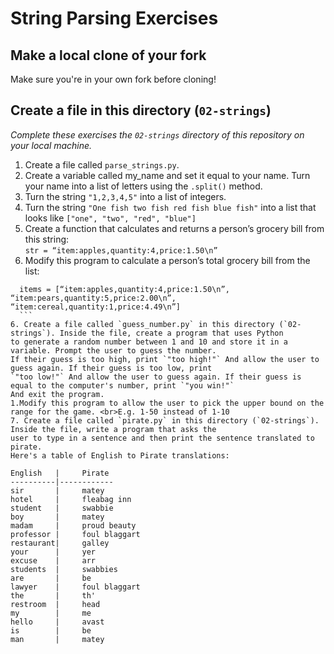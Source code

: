 # String Parsing Exercises
## Make a local clone of your fork
Make sure you're in your own fork before cloning!

## Create a file in this directory (`02-strings`) 
*Complete these exercises the `02-strings` directory of this repository on your local machine.*

1. Create a file called `parse_strings.py`.
2. Create a variable called my_name and set it equal to your name. Turn your name into a list of letters using the  `.split()` method. 
3. Turn the string `"1,2,3,4,5"` into a list of integers. 
4. Turn the string `"One fish two fish red fish blue fish"` into a list that looks like `["one", "two", "red", "blue"]`
5. Create a function that calculates and returns a person’s grocery bill from this string:<br>
```str = “item:apples,quantity:4,price:1.50\n”```
  1. Modify this program to calculate a person’s total grocery bill from the list:<br>
  ```
	items = [“item:apples,quantity:4,price:1.50\n”, “item:pears,quantity:5,price:2.00\n”, “item:cereal,quantity:1,price:4.49\n”]
	```
6. Create a file called `guess_number.py` in this directory (`02-strings`). Inside the file, create a program that uses Python
to generate a random number between 1 and 10 and store it in a variable. Prompt the user to guess the number. 
If their guess is too high, print `"too high!"` And allow the user to guess again. If their guess is too low, print 
`"too low!"` And allow the user to guess again. If their guess is equal to the computer's number, print `"you win!"` 
And exit the program. 
  1.Modify this program to allow the user to pick the upper bound on the range for the game. <br>E.g. 1-50 instead of 1-10
7. Create a file called `pirate.py` in this directory (`02-strings`). Inside the file, write a program that asks the
user to type in a sentence and then print the sentence translated to pirate.
Here's a table of English to Pirate translations:

English   | 	Pirate
----------|------------
sir       |  	matey
hotel     |  	fleabag inn
student   |  	swabbie
boy       |  	matey
madam     |  	proud beauty
professor |  	foul blaggart
restaurant| 	galley
your      |  	yer
excuse    |  	arr
students  |  	swabbies
are       |  	be
lawyer    |  	foul blaggart
the       |  	th'
restroom  |  	head
my        |  	me
hello     |  	avast
is        |  	be
man       |  	matey
